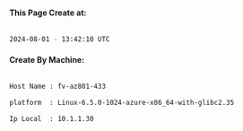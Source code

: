 
   
#### This Page Create at:

```bash

2024-08-01 - 13:42:10 UTC

```

#### Create By Machine:

```bash

Host Name : fv-az801-433

platform  : Linux-6.5.0-1024-azure-x86_64-with-glibc2.35

Ip Local  : 10.1.1.30

```

